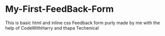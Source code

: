 # My-First-FeedBack-Form
This is basic html and inline css Feedback form purly made by me with the help of CodeWithHarry and thapa Techenical
